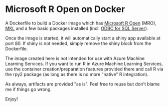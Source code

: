 # Microsoft R Open on Docker
A Dockerfile to build a Docker image which has [Microsoft R Open](https://mran.microsoft.com/open) (MRO), [MKL](https://software.intel.com/en-us/mkl) and a few basic packages installed (incl. [ODBC for SQL Server](https://docs.microsoft.com/en-us/sql/connect/odbc/linux-mac/installing-the-microsoft-odbc-driver-for-sql-server?view=sql-server-2017)).

Once the image is started, it will automatically start a shiny app available at port 80. If shiny is not needed, simply remove the shiny block from the Dockerfile.

The image created here is not intended for use with Azure Machine Learning Services. If you want to run R in Azure Machine Learning Services, use the container creation/preparation features provided there and call R via the rpy2 package (as long as there is no more "native" R integration).

As always, artifacts are provided "as is". Feel free to reuse but don't blame me if things go wrong.

Enjoy!
